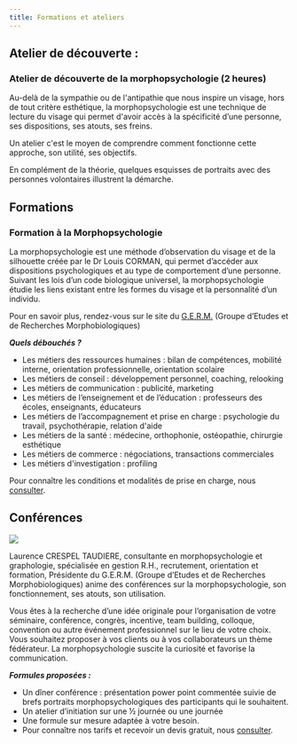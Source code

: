 ```yaml
---
title: Formations et ateliers
---
```

## Atelier de découverte :

### Atelier de découverte de la morphopsychologie (2 heures)

Au-delà de la sympathie ou de l'antipathie que nous inspire un visage, hors de tout critère esthétique, la morphopsychologie est une technique de lecture du visage qui permet d'avoir accès à la spécificité d’une personne, ses dispositions, ses atouts, ses freins.

Un atelier c'est le moyen de comprendre comment fonctionne cette approche, son utilité, ses objectifs.

En complément de la théorie, quelques esquisses de portraits avec des personnes volontaires illustrent la démarche.

## Formations

### Formation à la Morphopsychologie

La morphopsychologie est une méthode d’observation du visage et de la silhouette créée par le Dr Louis CORMAN, qui permet d’accéder aux dispositions psychologiques et au type de comportement d’une personne. Suivant les lois d’un code biologique universel, la morphopsychologie étudie les liens existant entre les formes du visage et la personnalité d’un individu.

Pour en savoir plus, rendez-vous sur le site du [G.E.R.M.](http://morphopsy.com/index.php) (Groupe d’Etudes et de Recherches Morphobiologiques)

***Quels débouchés ?***

* Les métiers des ressources humaines : bilan de compétences, mobilité interne, orientation professionnelle, orientation scolaire
* Les métiers de conseil : développement personnel, coaching, relooking
* Les métiers de communication : publicité, marketing
* Les métiers de l’enseignement et de l’éducation : professeurs des écoles, enseignants, éducateurs
* Les métiers de l’accompagnement et prise en charge : psychologie du travail, psychothérapie, relation d'aide
* Les métiers de la santé : médecine, orthophonie, ostéopathie, chirurgie esthétique
* Les métiers de commerce : négociations, transactions commerciales
* Les métiers d'investigation : profiling

Pour connaître les conditions et modalités de prise en charge, nous <a href="mailto:semaphore@mailo.com"> consulter</a>.

## Conférences

![](/img/conf.png)

Laurence CRESPEL TAUDIERE, consultante en morphopsychologie et graphologie, spécialisée en gestion R.H., recrutement, orientation et formation, Présidente du G.E.R.M. (Groupe d’Etudes et de Recherches Morphobiologiques) anime des conférences sur la morphopsychologie, son fonctionnement, ses atouts, son utilisation.

Vous êtes à la recherche d’une idée originale pour l’organisation de votre séminaire, conférence, congrès, incentive, team building, colloque, convention ou autre événement professionnel sur le lieu de votre choix. Vous souhaitez proposer à vos clients ou à vos collaborateurs un thème fédérateur. La morphopsychologie suscite la curiosité et favorise la communication.

***Formules proposées :***

* Un dîner conférence : présentation power point commentée suivie de brefs portraits morphopsychologiques des participants qui le souhaitent.
* Un atelier d’initiation sur une ½ journée ou une journée
* Une formule sur mesure adaptée à votre besoin.
* Pour connaître nos tarifs et recevoir un devis gratuit, nous <a href="mailto:semaphore@mailo.com"> consulter</a>.